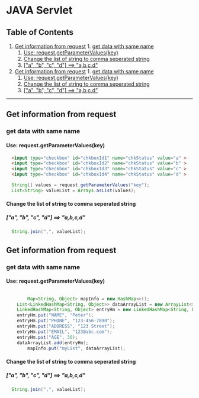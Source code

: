# JAVA Servlet

## Table of Contents
  1. [Get information from request](#Get-information-from-request)
    1. [get data with same name](#get-data-with-same-name)
      1. [Use: request.getParameterValues(key)](#Use:-request.getParameterValues(key))
      1. [Change the list of string to comma seperated string](#Change-the-list-of-string-to-comma-seperated-string)
        1. [["a", "b", "c", "d"] ==> "a,b,c,d"](#["a",-"b",-"c",-"d"]-==>-"a,b,c,d")
  1. [Get information from request](#Get-information-from-request)
    1. [get data with same name](#get-data-with-same-name)
      1. [Use: request.getParameterValues(key)](#Use:-request.getParameterValues(key))
      1. [Change the list of string to comma seperated string](#Change-the-list-of-string-to-comma-seperated-string)
        1. [["a", "b", "c", "d"] ==> "a,b,c,d"](#["a",-"b",-"c",-"d"]-==>-"a,b,c,d")

***


## Get information from request
### get data with same name
#### Use: request.getParameterValues(key)
```html
  <input type="checkbox" id="chkboxId1" name="chkStatus" value="a" >
  <input type="checkbox" id="chkboxId2" name="chkStatus" value="b" >
  <input type="checkbox" id="chkboxId3" name="chkStatus" value="c" >
  <input type="checkbox" id="chkboxId4" name="chkStatus" value="d" >
```
```java
  String[] values = request.getParameterValues("key");
  List<String> valueList = Arrays.asList(values);
```
#### Change the list of string to comma seperated string
##### ["a", "b", "c", "d"] ==> "a,b,c,d"
```java
  String.join(",", valueList);
```

## Get information from request
### get data with same name
#### Use: request.getParameterValues(key)
```java

		Map<String, Object> mapInfo = new HashMap<>();
    List<LinkedHashMap<String, Object>> dataArrayList = new ArrayList<>();
    LinkedHashMap<String, Object> entryHm = new LinkedHashMap<String, Object>();
    entryHm.put("NAME", "Peter");
    entryHm.put("PHONE", "123-456-7890");
    entryHm.put("ADDRESS", "123 Street");
    entryHm.put("EMAIL", "123@abc.com");
    entryHm.put("AGE", 30);
    dataArrayList.add(entryHm);
		mapInfo.put("myList", dataArrayList);
```
#### Change the list of string to comma seperated string
##### ["a", "b", "c", "d"] ==> "a,b,c,d"
```java
  String.join(",", valueList);
```
